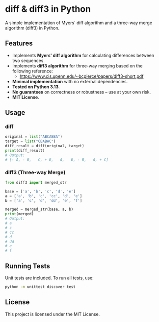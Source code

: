 # diff & diff3 in Python

A simple implementation of Myers' diff algorithm and a three-way merge algorithm (diff3) in Python.

## Features
- Implements **Myers' diff algorithm** for calculating differences between two sequences.
- Implements **diff3 algorithm** for three-way merging based on the following reference:
  - https://www.cis.upenn.edu/~bcpierce/papers/diff3-short.pdf
- **Minimal implementation** with no external dependencies.
- **Tested on Python 3.13**.
- **No guarantees** on correctness or robustness – use at your own risk.
- **MIT License**.

## Usage

### diff
```python
original = list("ABCABBA")
target = list("CBABAC")
diff_result = diff(original, target)
print(diff_result)
# Output:
# [- A, - B,   C, + B,   A,   B, - B,   A, + C]
```

### diff3 (Three-way Merge)
```python
from diff3 import merged_str

base = ['a', 'b', 'c', 'd', 'e']
a = ['a', 'b', 'c', 'cc', 'd', 'e']
b = ['a', 'c', 'd', 'dd', 'e', 'f']

merged = merged_str(base, a, b)
print(merged)
# Output:
# a
# c
# cc
# d
# dd
# e
# f
```

## Running Tests
Unit tests are included. To run all tests, use:
```sh
python -m unittest discover test
```

## License
This project is licensed under the MIT License.

